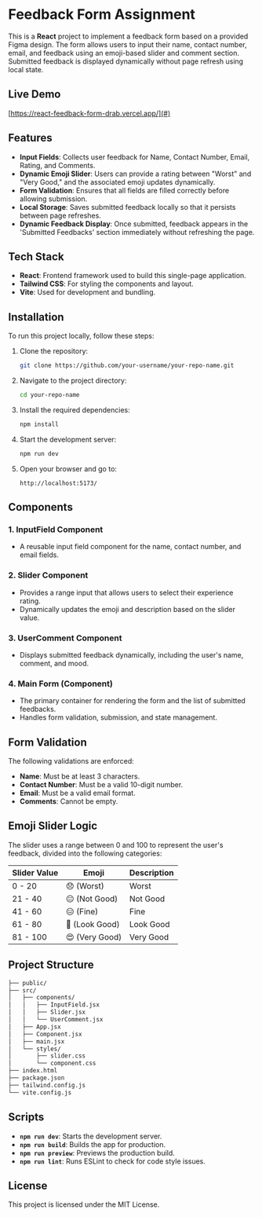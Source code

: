 # Feedback Form Assignment

This is a **React** project to implement a feedback form based on a provided Figma design. The form allows users to input their name, contact number, email, and feedback using an emoji-based slider and comment section. Submitted feedback is displayed dynamically without page refresh using local state.

## Live Demo

[https://react-feedback-form-drab.vercel.app/](#)

## Features

- **Input Fields**: Collects user feedback for Name, Contact Number, Email, Rating, and Comments.
- **Dynamic Emoji Slider**: Users can provide a rating between "Worst" and "Very Good," and the associated emoji updates dynamically.
- **Form Validation**: Ensures that all fields are filled correctly before allowing submission.
- **Local Storage**: Saves submitted feedback locally so that it persists between page refreshes.
- **Dynamic Feedback Display**: Once submitted, feedback appears in the 'Submitted Feedbacks' section immediately without refreshing the page.

## Tech Stack

- **React**: Frontend framework used to build this single-page application.
- **Tailwind CSS**: For styling the components and layout.
- **Vite**: Used for development and bundling.

## Installation

To run this project locally, follow these steps:

1. Clone the repository:

   ```bash
   git clone https://github.com/your-username/your-repo-name.git
   ```

2. Navigate to the project directory:

   ```bash
   cd your-repo-name
   ```

3. Install the required dependencies:

   ```bash
   npm install
   ```

4. Start the development server:

   ```bash
   npm run dev
   ```

5. Open your browser and go to:

   ```
   http://localhost:5173/
   ```

## Components

### 1. **InputField Component**
   - A reusable input field component for the name, contact number, and email fields.
   
### 2. **Slider Component**
   - Provides a range input that allows users to select their experience rating.
   - Dynamically updates the emoji and description based on the slider value.

### 3. **UserComment Component**
   - Displays submitted feedback dynamically, including the user's name, comment, and mood.

### 4. **Main Form (Component)**
   - The primary container for rendering the form and the list of submitted feedbacks.
   - Handles form validation, submission, and state management.

## Form Validation

The following validations are enforced:

- **Name**: Must be at least 3 characters.
- **Contact Number**: Must be a valid 10-digit number.
- **Email**: Must be a valid email format.
- **Comments**: Cannot be empty.

## Emoji Slider Logic

The slider uses a range between 0 and 100 to represent the user's feedback, divided into the following categories:

| Slider Value | Emoji        | Description  |
|--------------|--------------|--------------|
| 0 - 20       | 😞 (Worst)   | Worst        |
| 21 - 40      | 😐 (Not Good) | Not Good     |
| 41 - 60      | 😑 (Fine)     | Fine         |
| 61 - 80      | 🙂 (Look Good) | Look Good    |
| 81 - 100     | 😍 (Very Good) | Very Good    |

## Project Structure

```bash
├── public/
├── src/
│   ├── components/
│   │   ├── InputField.jsx
│   │   ├── Slider.jsx
│   │   └── UserComment.jsx
│   ├── App.jsx
│   ├── Component.jsx
│   ├── main.jsx
│   └── styles/
│       ├── slider.css
│       └── component.css
├── index.html
├── package.json
├── tailwind.config.js
└── vite.config.js
```

## Scripts

- **`npm run dev`**: Starts the development server.
- **`npm run build`**: Builds the app for production.
- **`npm run preview`**: Previews the production build.
- **`npm run lint`**: Runs ESLint to check for code style issues.

## License

This project is licensed under the MIT License.
